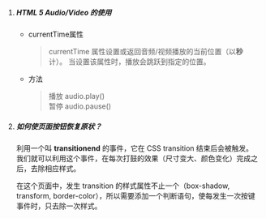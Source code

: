 1. ##### HTML 5 Audio/Video 的使用
    - currentTime属性
        >currentTime 属性设置或返回音频/视频播放的当前位置（以**秒**计）。
    当设置该属性时，播放会跳跃到指定的位置。
    
    - 方法
        >播放 audio.play()  
         暂停 audio.pause()  
2. ##### 如何使页面按钮恢复原状？
    利用一个叫 **transitionend** 的事件，它在 CSS transition 结束后会被触发。我们就可以利用这个事件，在每次打鼓的效果（尺寸变大、颜色变化）完成之后，去除相应样式。

    在这个页面中，发生 transition 的样式属性不止一个（box-shadow, transform, border-color），所以需要添加一个判断语句，使每发生一次按键事件时，只去除一次样式。